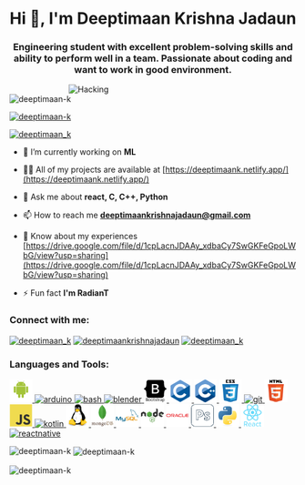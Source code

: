 <h1 align="center">Hi 👋, I'm Deeptimaan Krishna Jadaun</h1>
<h3 align="center">Engineering student with excellent problem-solving skills and ability to perform well in a team. Passionate about coding and want to work in good environment.</h3>
<img align="right" alt="Hacking" width="400" src="https://cdn-eaekd.nitrocdn.com/CxTeoSPKdjdqTSxLEEGaKiGroHlKASqH/assets/images/optimized/rev-d765668/wp-content/uploads/2020/04/anti-hacking.gif">
<p align="left"> <img src="https://komarev.com/ghpvc/?username=deeptimaan-k&label=Profile%20views&color=0e75b6&style=flat" alt="deeptimaan-k" /> </p>

<p align="left"> <a href="https://github.com/ryo-ma/github-profile-trophy"><img src="https://github-profile-trophy.vercel.app/?username=deeptimaan-k" alt="deeptimaan-k" /></a> </p>

<p align="left"> <a href="https://twitter.com/deeptimaan_k" target="blank"><img src="https://img.shields.io/twitter/follow/deeptimaan_k?logo=twitter&style=for-the-badge" alt="deeptimaan_k" /></a> </p>

- 🔭 I’m currently working on **ML**

- 👨‍💻 All of my projects are available at [https://deeptimaank.netlify.app/](https://deeptimaank.netlify.app/)

- 💬 Ask me about **react, C, C++, Python**

- 📫 How to reach me **deeptimaankrishnajadaun@gmail.com**

- 📄 Know about my experiences [https://drive.google.com/file/d/1cpLacnJDAAy_xdbaCy7SwGKFeGpoLWbG/view?usp=sharing](https://drive.google.com/file/d/1cpLacnJDAAy_xdbaCy7SwGKFeGpoLWbG/view?usp=sharing)

- ⚡ Fun fact **I'm RadianT**

<h3 align="left">Connect with me:</h3>
<p align="left">
<a href="https://twitter.com/deeptimaan_k" target="blank"><img align="center" src="https://raw.githubusercontent.com/rahuldkjain/github-profile-readme-generator/master/src/images/icons/Social/twitter.svg" alt="deeptimaan_k" height="30" width="40" /></a>
<a href="https://fb.com/deeptimaankrishnajadaun" target="blank"><img align="center" src="https://raw.githubusercontent.com/rahuldkjain/github-profile-readme-generator/master/src/images/icons/Social/facebook.svg" alt="deeptimaankrishnajadaun" height="30" width="40" /></a>
<a href="https://instagram.com/deeptimaan_k" target="blank"><img align="center" src="https://raw.githubusercontent.com/rahuldkjain/github-profile-readme-generator/master/src/images/icons/Social/instagram.svg" alt="deeptimaan_k" height="30" width="40" /></a>
</p>

<h3 align="left">Languages and Tools:</h3>
<p align="left"> <a href="https://developer.android.com" target="_blank" rel="noreferrer"> <img src="https://raw.githubusercontent.com/devicons/devicon/master/icons/android/android-original-wordmark.svg" alt="android" width="40" height="40"/> </a> <a href="https://www.arduino.cc/" target="_blank" rel="noreferrer"> <img src="https://cdn.worldvectorlogo.com/logos/arduino-1.svg" alt="arduino" width="40" height="40"/> </a> <a href="https://www.gnu.org/software/bash/" target="_blank" rel="noreferrer"> <img src="https://www.vectorlogo.zone/logos/gnu_bash/gnu_bash-icon.svg" alt="bash" width="40" height="40"/> </a> <a href="https://www.blender.org/" target="_blank" rel="noreferrer"> <img src="https://download.blender.org/branding/community/blender_community_badge_white.svg" alt="blender" width="40" height="40"/> </a> <a href="https://getbootstrap.com" target="_blank" rel="noreferrer"> <img src="https://raw.githubusercontent.com/devicons/devicon/master/icons/bootstrap/bootstrap-plain-wordmark.svg" alt="bootstrap" width="40" height="40"/> </a> <a href="https://www.cprogramming.com/" target="_blank" rel="noreferrer"> <img src="https://raw.githubusercontent.com/devicons/devicon/master/icons/c/c-original.svg" alt="c" width="40" height="40"/> </a> <a href="https://www.w3schools.com/cpp/" target="_blank" rel="noreferrer"> <img src="https://raw.githubusercontent.com/devicons/devicon/master/icons/cplusplus/cplusplus-original.svg" alt="cplusplus" width="40" height="40"/> </a> <a href="https://www.w3schools.com/css/" target="_blank" rel="noreferrer"> <img src="https://raw.githubusercontent.com/devicons/devicon/master/icons/css3/css3-original-wordmark.svg" alt="css3" width="40" height="40"/> </a> <a href="https://git-scm.com/" target="_blank" rel="noreferrer"> <img src="https://www.vectorlogo.zone/logos/git-scm/git-scm-icon.svg" alt="git" width="40" height="40"/> </a> <a href="https://www.w3.org/html/" target="_blank" rel="noreferrer"> <img src="https://raw.githubusercontent.com/devicons/devicon/master/icons/html5/html5-original-wordmark.svg" alt="html5" width="40" height="40"/> </a> <a href="https://developer.mozilla.org/en-US/docs/Web/JavaScript" target="_blank" rel="noreferrer"> <img src="https://raw.githubusercontent.com/devicons/devicon/master/icons/javascript/javascript-original.svg" alt="javascript" width="40" height="40"/> </a> <a href="https://kotlinlang.org" target="_blank" rel="noreferrer"> <img src="https://www.vectorlogo.zone/logos/kotlinlang/kotlinlang-icon.svg" alt="kotlin" width="40" height="40"/> </a> <a href="https://www.linux.org/" target="_blank" rel="noreferrer"> <img src="https://raw.githubusercontent.com/devicons/devicon/master/icons/linux/linux-original.svg" alt="linux" width="40" height="40"/> </a> <a href="https://www.mongodb.com/" target="_blank" rel="noreferrer"> <img src="https://raw.githubusercontent.com/devicons/devicon/master/icons/mongodb/mongodb-original-wordmark.svg" alt="mongodb" width="40" height="40"/> </a> <a href="https://www.mysql.com/" target="_blank" rel="noreferrer"> <img src="https://raw.githubusercontent.com/devicons/devicon/master/icons/mysql/mysql-original-wordmark.svg" alt="mysql" width="40" height="40"/> </a> <a href="https://nodejs.org" target="_blank" rel="noreferrer"> <img src="https://raw.githubusercontent.com/devicons/devicon/master/icons/nodejs/nodejs-original-wordmark.svg" alt="nodejs" width="40" height="40"/> </a> <a href="https://www.oracle.com/" target="_blank" rel="noreferrer"> <img src="https://raw.githubusercontent.com/devicons/devicon/master/icons/oracle/oracle-original.svg" alt="oracle" width="40" height="40"/> </a> <a href="https://www.photoshop.com/en" target="_blank" rel="noreferrer"> <img src="https://raw.githubusercontent.com/devicons/devicon/master/icons/photoshop/photoshop-line.svg" alt="photoshop" width="40" height="40"/> </a> <a href="https://www.python.org" target="_blank" rel="noreferrer"> <img src="https://raw.githubusercontent.com/devicons/devicon/master/icons/python/python-original.svg" alt="python" width="40" height="40"/> </a> <a href="https://reactjs.org/" target="_blank" rel="noreferrer"> <img src="https://raw.githubusercontent.com/devicons/devicon/master/icons/react/react-original-wordmark.svg" alt="react" width="40" height="40"/> </a> <a href="https://reactnative.dev/" target="_blank" rel="noreferrer"> <img src="https://reactnative.dev/img/header_logo.svg" alt="reactnative" width="40" height="40"/> </a> </p>

<p><img align="left" src="https://github-readme-stats.vercel.app/api/top-langs?username=deeptimaan-k&show_icons=true&locale=en&layout=compact" alt="deeptimaan-k" /></p>

<p>&nbsp;<img align="center" src="https://github-readme-stats.vercel.app/api?username=deeptimaan-k&show_icons=true&locale=en" alt="deeptimaan-k" /></p>

<p><img align="center" src="https://github-readme-streak-stats.herokuapp.com/?user=deeptimaan-k&" alt="deeptimaan-k" /></p>

